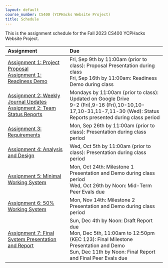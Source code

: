 ```yaml
---
layout: default
course_number: CS400 (YCPHacks Website Project)
title: Schedule
---
```


This is the assignment schedule for the Fall 2023 CS400 YCPHacks Website Project. 

**Assignment** | **Due**
:--------------|:---------
[Assignment 1: Project Proposal](assign/assign01.html)<br>[Assignment 1: Readiness Demo](assign/assign01.html)  | Fri, Sep 9th by 11:00am (prior to class): Proposal Presentation during class<br> Fri, Sep 16th by 11:00am: Readiness Demo during class
[Assignment 2: Weekly Journal Updates](assign/assign02.html)<br>[Assignment 2: Team Status Reports](assign/assign02.html) | Mondays by 11:00am (prior to class): Updated on Google Drive<br> 9-2 (Fri),9-16 (Fri),10-10,10-17,10-31,11-7,11-30 (Wed): Status Reports presented during class period
[Assignment 3: Requirements](assign/assign03.html)                         | Mon, Sep 26th by 11:00am (prior to class): Presentation during class period
[Assignment 4: Analysis and Design](assign/assign04.html)                  | Wed, Oct 5th by 11:00am (prior to class): Presentation during class period
[Assignment 5: Minimal Working System](assign/assign05.html)               | Mon, Oct 24th: Milestone 1 Presentation and Demo during class period<br>Wed, Oct 26th by Noon: Mid-Term Peer Evals due
[Assignment 6: 50% Working System](assign/assign06.html)                   | Mon, Nov 14th: Milestone 2 Presentation and Demo during class period
[Assignment 7: Final System Presentation and Report](assign/assign07.html) | Sun, Dec 4th by Noon: Draft Report due<br>Mon, Dec 5th, 11:00am to 12:50pm (KEC 123): Final Milestone Presentation and Demo<br>Sun, Dec 11th by Noon: Final Report and Final Peer Evals due